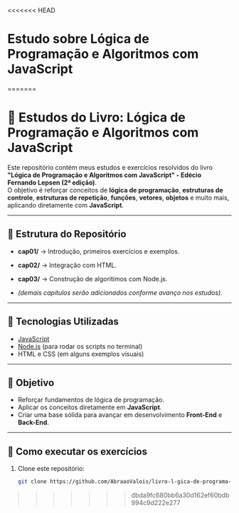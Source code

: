 <<<<<<< HEAD
# Estudo sobre Lógica de Programação e Algoritmos com JavaScript
=======
# 📘 Estudos do Livro: Lógica de Programação e Algoritmos com JavaScript

Este repositório contém meus estudos e exercícios resolvidos do livro **"Lógica de Programação e Algoritmos com JavaScript" - Edécio Fernando Lepsen (2ª edição)**.  
O objetivo é reforçar conceitos de **lógica de programação**, **estruturas de controle**, **estruturas de repetição**, **funções**, **vetores**, **objetos** e muito mais, aplicando diretamente com **JavaScript**.

---

## 📂 Estrutura do Repositório

- **cap01/** → Introdução, primeiros exercícios e exemplos.  
- **cap02/** → Integração com HTML.
- **cap03/** → Construção de algoritimos com Node.js.  
  
- *(demais capítulos serão adicionados conforme avanço nos estudos).*

---

## 🚀 Tecnologias Utilizadas

- [JavaScript](https://developer.mozilla.org/pt-BR/docs/Web/JavaScript)  
- [Node.js](https://nodejs.org/) (para rodar os scripts no terminal)  
- HTML e CSS (em alguns exemplos visuais)

---

## 🎯 Objetivo

- Reforçar fundamentos de lógica de programação.  
- Aplicar os conceitos diretamente em **JavaScript**.  
- Criar uma base sólida para avançar em desenvolvimento **Front-End** e **Back-End**.  

---

## 📌 Como executar os exercícios

1. Clone este repositório:
   ```bash
   git clone https://github.com/AbraaoValois/livro-l-gica-de-programa-o-javascript.git
>>>>>>> dbda9fc680bb6a30d162ef60bdb994c9d222e277
